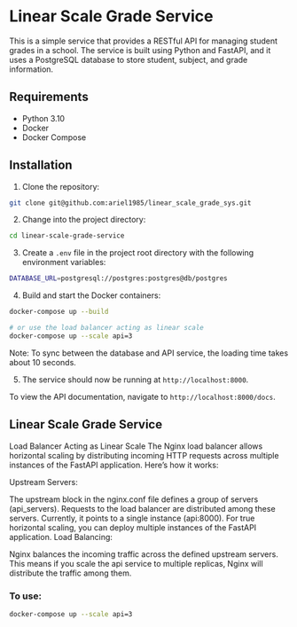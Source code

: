 # Linear Scale Grade Service

This is a simple service that provides a RESTful API for managing student grades in a school. The service is built using Python and FastAPI, and it uses a PostgreSQL database to store student, subject, and grade information.


## Requirements

- Python 3.10
- Docker
- Docker Compose

## Installation

1. Clone the repository:

```bash
git clone git@github.com:ariel1985/linear_scale_grade_sys.git
```

2. Change into the project directory:

```bash
cd linear-scale-grade-service
```

3. Create a `.env` file in the project root directory with the following environment variables:

```bash
DATABASE_URL=postgresql://postgres:postgres@db/postgres
```

4. Build and start the Docker containers:

```bash
docker-compose up --build

# or use the load balancer acting as linear scale
docker-compose up --scale api=3
```

Note: To sync between the database and API service, the loading time takes about 10 seconds.

5. The service should now be running at `http://localhost:8000`.

To view the API documentation, navigate to `http://localhost:8000/docs`.


## Linear Scale Grade Service

Load Balancer Acting as Linear Scale
The Nginx load balancer allows horizontal scaling by distributing incoming HTTP requests across multiple instances of the FastAPI application. Here’s how it works:

Upstream Servers:

The upstream block in the nginx.conf file defines a group of servers (api_servers). Requests to the load balancer are distributed among these servers.
Currently, it points to a single instance (api:8000). For true horizontal scaling, you can deploy multiple instances of the FastAPI application.
Load Balancing:

Nginx balances the incoming traffic across the defined upstream servers. This means if you scale the api service to multiple replicas, Nginx will distribute the traffic among them.


### To use: 

```bash
docker-compose up --scale api=3
```